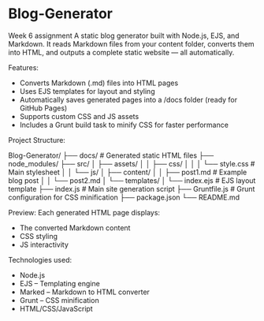 # Blog-Generator
Week 6 assignment
A static blog generator built with Node.js, EJS, and Markdown.
It reads Markdown files from your content folder, converts them into HTML, and outputs a complete static website — all automatically.

Features:
- Converts Markdown (.md) files into HTML pages
- Uses EJS templates for layout and styling
- Automatically saves generated pages into a /docs  folder (ready for GitHub Pages)
- Supports custom CSS and JS assets
- Includes a Grunt build task to minify CSS for faster performance


Project Structure:

Blog-Generator/
├── docs/                 # Generated static HTML files
├── node_modules/
├── src/
│   ├── assets/
│   │   ├── css/
│   │   │   └── style.css        # Main stylesheet
│   │   └── js/
│   ├── content/
│   │   ├── post1.md             # Example blog post
│   │   └── post2.md
│   └── templates/
│       └── index.ejs            # EJS layout template
├── index.js                     # Main site generation script
├── Gruntfile.js                 # Grunt configuration for CSS minification
├── package.json
└── README.md


Preview:
Each generated HTML page displays:
- The converted Markdown content
- CSS styling
- JS interactivity

Technologies used:
- Node.js
- EJS – Templating engine
- Marked – Markdown to HTML converter
- Grunt – CSS minification
- HTML/CSS/JavaScript